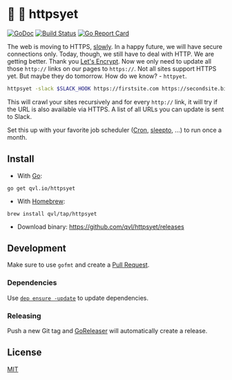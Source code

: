 #  :satellite: :key: httpsyet

[![GoDoc](https://godoc.org/qvl.io/httpsyet?status.svg)](https://godoc.org/qvl.io/httpsyet)
[![Build Status](https://travis-ci.org/qvl/httpsyet.svg?branch=master)](https://travis-ci.org/qvl/httpsyet)
[![Go Report Card](https://goreportcard.com/badge/qvl.io/httpsyet)](https://goreportcard.com/report/qvl.io/httpsyet)


The web is moving to HTTPS, [slowly](https://jorin.me/https-for-one-month/).
In a happy future, we will have secure connections only.
Today, though, we still have to deal with HTTP.
We are getting better. Thank you [Let's Encrypt](https://letsencrypt.org/).
Now we only need to update all those `http://` links on our pages to `https://`.
Not all sites support HTTPS yet. But maybe they do tomorrow.
How do we know? - `httpyet`.

```sh
httpsyet -slack $SLACK_HOOK https://firstsite.com https://secondsite.biz http://thirdsite.net
```

This will crawl your sites recursively and for every `http://` link,
it will try if the URL is also available via HTTPS.
A list of all URLs you can update is sent to Slack.

Set this up with your favorite job scheduler ([Cron](https://en.wikipedia.org/wiki/Cron), [sleepto](https://github.com/qvl/sleepto), ...) to run once a month.


## Install

- With [Go](https://golang.org/):
```
go get qvl.io/httpsyet
```

- With [Homebrew](http://brew.sh/):
```
brew install qvl/tap/httpsyet
```

- Download binary: https://github.com/qvl/httpsyet/releases


## Development

Make sure to use `gofmt` and create a [Pull Request](https://github.com/qvl/httpsyet/pulls).

### Dependencies

Use [`dep ensure -update`](https://github.com/golang/dep) to update dependencies.


### Releasing

Push a new Git tag and [GoReleaser](https://github.com/goreleaser/releaser) will automatically create a release.


## License

[MIT](./license)
